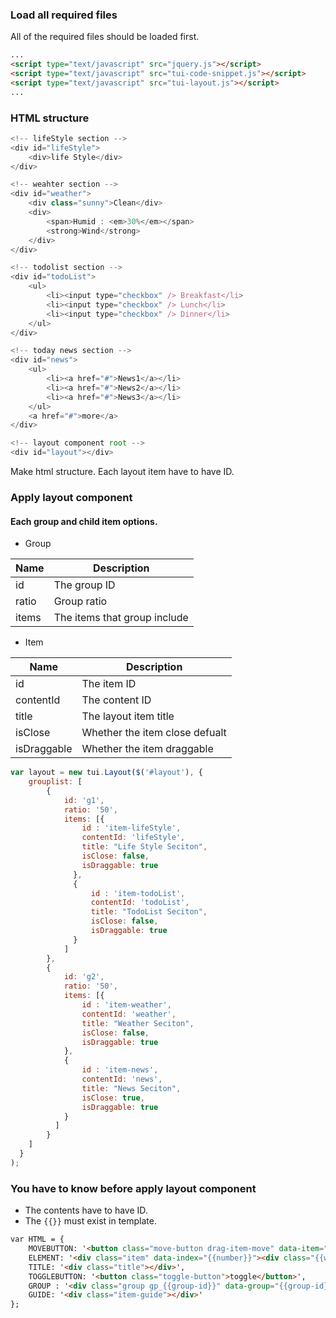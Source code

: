 ### Load all required files
All of the required files should be loaded first.

```html
...
<script type="text/javascript" src="jquery.js"></script>
<script type="text/javascript" src="tui-code-snippet.js"></script>
<script type="text/javascript" src="tui-layout.js"></script>
...
```

### HTML structure
```javascript
<!-- lifeStyle section -->
<div id="lifeStyle">
    <div>life Style</div>
</div>

<!-- weahter section -->
<div id="weather">
    <div class="sunny">Clean</div>
    <div>
        <span>Humid : <em>30%</em></span>
        <strong>Wind</strong>
    </div>
</div>

<!-- todolist section -->
<div id="todoList">
    <ul>
        <li><input type="checkbox" /> Breakfast</li>
        <li><input type="checkbox" /> Lunch</li>
        <li><input type="checkbox" /> Dinner</li>
    </ul>
</div>

<!-- today news section -->
<div id="news">
    <ul>
        <li><a href="#">News1</a></li>
        <li><a href="#">News2</a></li>
        <li><a href="#">News3</a></li>
    </ul>
    <a href="#">more</a>
</div>

<!-- layout component root -->
<div id="layout"></div>
```

Make html structure. Each layout item have to have ID.

### Apply layout component

#### Each group and child item options.

* Group

| Name | Description |
| ---- | ---- |
| id | The group ID |
| ratio | Group ratio |
| items | The items that group include |

* Item

| Name | Description |
| ---- | ---- |
| id | The item ID |
| contentId | The content ID |
| title | The layout item title |
| isClose | Whether the item close defualt |
| isDraggable | Whether the item draggable |


```javascript
var layout = new tui.Layout($('#layout'), {
    grouplist: [
        {
            id: 'g1',
            ratio: '50',
            items: [{
                id : 'item-lifeStyle',
                contentId: 'lifeStyle',
                title: "Life Style Seciton",
                isClose: false,
                isDraggable: true
              },
              {
                  id : 'item-todoList',
                  contentId: 'todoList',
                  title: "TodoList Seciton",
                  isClose: false,
                  isDraggable: true
              }
            ]
        },
        {
            id: 'g2',
            ratio: '50',
            items: [{
                id : 'item-weather',
                contentId: 'weather',
                title: "Weather Seciton",
                isClose: false,
                isDraggable: true
            },
            {
                id : 'item-news',
                contentId: 'news',
                title: "News Seciton",
                isClose: true,
                isDraggable: true
            }
          ]
        }
    ]
  }
);
```


### You have to know before apply layout component

* The contents have to have ID.
* The `{{}}` must exist in template.

```html
var HTML = {
    MOVEBUTTON: '<button class="move-button drag-item-move" data-item="{{item-id}}">move</button>',
    ELEMENT: '<div class="item" data-index="{{number}}"><div class="{{wrapper}}"></div></div>',
    TITLE: '<div class="title"></div>',
    TOGGLEBUTTON: '<button class="toggle-button">toggle</button>',
    GROUP : '<div class="group gp_{{group-id}}" data-group="{{group-id}}"></div>',
    GUIDE: '<div class="item-guide"></div>'
};
```
